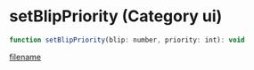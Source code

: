 # setBlipPriority (Category ui)

```js
function setBlipPriority(blip: number, priority: int): void
```

[filename](setBlipPriority_m.md ':include')